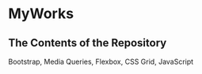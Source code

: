 # MyWorks
The Contents of the Repository
-------------------------------
Bootstrap, Media Queries, Flexbox, CSS Grid, JavaScript
